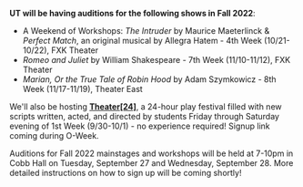 **UT will be having auditions for the following shows in Fall 2022**:

* A Weekend of Workshops: *The Intruder* by Maurice Maeterlinck & *Perfect Match*, an original musical by Allegra Hatem - 4th Week (10/21-10/22), FXK Theater
* *Romeo and Juliet* by William Shakespeare - 7th Week (11/10-11/12), FXK Theater
* *Marian, Or the True Tale of Robin Hood* by Adam Szymkowicz - 8th Week (11/17-11/19), Theater East

We'll also be hosting [**Theater[24]**](/theater24), a 24-hour play festival filled with new scripts written, acted, and directed by students Friday through Saturday evening of 1st Week (9/30-10/1) - no experience required! Signup link coming during O-Week.

Auditions for Fall 2022 mainstages and workshops will be held at 7-10pm in Cobb Hall on Tuesday, September 27 and Wednesday, September 28. More detailed instructions on how to sign up will be coming shortly!